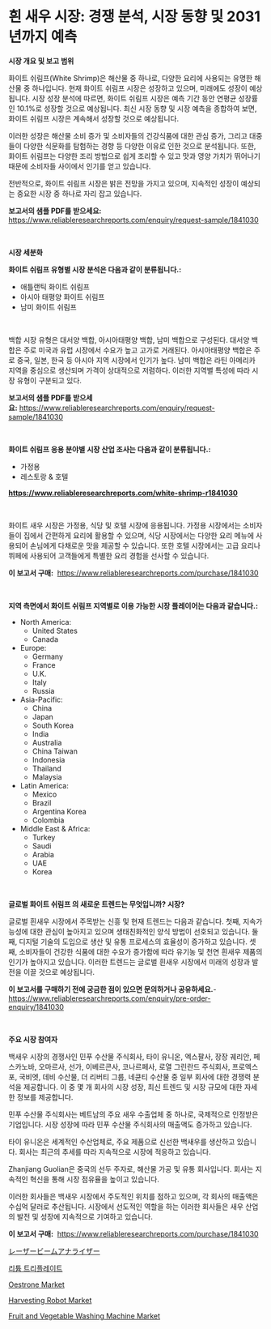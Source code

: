 <p><h1>흰 새우 시장: 경쟁 분석, 시장 동향 및 2031년까지 예측</h1></p><p><strong>시장 개요 및 보고 범위</strong></p>
<p><p>화이트 쉬림프(White Shrimp)은 해산물 중 하나로, 다양한 요리에 사용되는 유명한 해산물 중 하나입니다. 현재 화이트 쉬림프 시장은 성장하고 있으며, 미래에도 성장이 예상됩니다. 시장 성장 분석에 따르면, 화이트 쉬림프 시장은 예측 기간 동안 연평균 성장률인 10.1%로 성장할 것으로 예상됩니다. 최신 시장 동향 및 시장 예측을 종합하여 보면, 화이트 쉬림프 시장은 계속해서 성장할 것으로 예상됩니다.</p><p>이러한 성장은 해산물 소비 증가 및 소비자들의 건강식품에 대한 관심 증가, 그리고 대중들이 다양한 식문화를 탐험하는 경향 등 다양한 이유로 인한 것으로 분석됩니다. 또한, 화이트 쉬림프는 다양한 조리 방법으로 쉽게 조리할 수 있고 맛과 영양 가치가 뛰어나기 때문에 소비자들 사이에서 인기를 얻고 있습니다.</p><p>전반적으로, 화이트 쉬림프 시장은 밝은 전망을 가지고 있으며, 지속적인 성장이 예상되는 중요한 시장 중 하나로 자리 잡고 있습니다.</p></p>
<p><strong>보고서의 샘플 PDF를 받으세요:</strong> <a href="https://www.reliableresearchreports.com/enquiry/request-sample/1841030">https://www.reliableresearchreports.com/enquiry/request-sample/1841030</a></p>
<p>&nbsp;</p>
<p><strong>시장 세분화</strong></p>
<p><strong>화이트 쉬림프 유형별 시장 분석은 다음과 같이 분류됩니다.:</strong></p>
<p><ul><li>애틀랜틱 화이트 쉬림프</li><li>아시아 태평양 화이트 쉬림프</li><li>남미 화이트 쉬림프</li></ul></p>
<p>&nbsp;</p>
<p><p>백합 시장 유형은 대서양 백합, 아시아태평양 백합, 남미 백합으로 구성된다. 대서양 백합은 주로 미국과 유럽 시장에서 수요가 높고 고가로 거래된다. 아시아태평양 백합은 주로 중국, 일본, 한국 등 아시아 지역 시장에서 인기가 높다. 남미 백합은 라틴 아메리카 지역을 중심으로 생산되며 가격이 상대적으로 저렴하다. 이러한 지역별 특성에 따라 시장 유형이 구분되고 있다.</p></p>
<p><strong>보고서의 샘플 PDF를 받으세요:</strong>&nbsp;<a href="https://www.reliableresearchreports.com/enquiry/request-sample/1841030">https://www.reliableresearchreports.com/enquiry/request-sample/1841030</a></p>
<p>&nbsp;</p>
<p><strong> 화이트 쉬림프 응용 분야별 시장 산업 조사는 다음과 같이 분류됩니다.:</strong></p>
<p><ul><li>가정용</li><li>레스토랑 & 호텔</li></ul></p>
<p><strong><a href="https://www.reliableresearchreports.com/white-shrimp-r1841030">https://www.reliableresearchreports.com/white-shrimp-r1841030</a></strong></p>
<p>&nbsp;</p>
<p><p>화이트 새우 시장은 가정용, 식당 및 호텔 시장에 응용됩니다. 가정용 시장에서는 소비자들이 집에서 간편하게 요리에 활용할 수 있으며, 식당 시장에서는 다양한 요리 메뉴에 사용되어 손님에게 다채로운 맛을 제공할 수 있습니다. 또한 호텔 시장에서는 고급 요리나 뷔페에 사용되어 고객들에게 특별한 요리 경험을 선사할 수 있습니다.</p></p>
<p><strong>이 보고서 구매:</strong>&nbsp; <a href="https://www.reliableresearchreports.com/purchase/1841030">https://www.reliableresearchreports.com/purchase/1841030</a></p>
<p>&nbsp;</p>
<p><strong>지역 측면에서 화이트 쉬림프 지역별로 이용 가능한 시장 플레이어는 다음과 같습니다.:</strong></p>
<p><ul>
    <li>
        North America:
        <ul>
            <li>United States</li>
            <li>Canada</li>
        </ul>
    </li>
    <li>
        Europe:
        <ul>
            <li>Germany</li>
            <li>France</li>
            <li>U.K.</li>
            <li>Italy</li>
            <li>Russia</li>
        </ul>
    </li>
    <li>
        Asia-Pacific:
        <ul>
            <li>China</li>
            <li>Japan</li>
            <li>South Korea</li>
            <li>India</li>
            <li>Australia</li>
            <li>China Taiwan</li>
            <li>Indonesia</li>
            <li>Thailand</li>
            <li>Malaysia</li>
        </ul>
    </li>
    <li>
        Latin America:
        <ul>
            <li>Mexico</li>
            <li>Brazil</li>
            <li>Argentina Korea</li>
            <li>Colombia</li>
        </ul>
    </li>
    <li>
        Middle East & Africa:
        <ul>
            <li>Turkey</li>
            <li>Saudi</li>
            <li>Arabia</li>
            <li>UAE</li>
            <li>Korea</li>
        </ul>
    </li>
    </ul></p>
<p>&nbsp;</p>
<p><strong>글로벌 화이트 쉬림프 의 새로운 트렌드는 무엇입니까? 시장?</strong></p>
<p><p>글로벌 흰새우 시장에서 주목받는 신흥 및 현재 트렌드는 다음과 같습니다. 첫째, 지속가능성에 대한 관심이 높아지고 있으며 생태친화적인 양식 방법이 선호되고 있습니다. 둘째, 디지털 기술의 도입으로 생산 및 유통 프로세스의 효율성이 증가하고 있습니다. 셋째, 소비자들이 건강한 식품에 대한 수요가 증가함에 따라 유기농 및 천연 흰새우 제품의 인기가 높아지고 있습니다. 이러한 트렌드는 글로벌 흰새우 시장에서 미래의 성장과 발전을 이끌 것으로 예상됩니다.</p></p>
<p><strong>이 보고서를 구매하기 전에 궁금한 점이 있으면 문의하거나 공유하세요.</strong>- <a href="https://www.reliableresearchreports.com/enquiry/pre-order-enquiry/1841030">https://www.reliableresearchreports.com/enquiry/pre-order-enquiry/1841030</a></p>
<p>&nbsp;</p>
<p><strong>주요 시장 참여자</strong></p>
<p><p>백새우 시장의 경쟁사인 민푸 수산물 주식회사, 타이 유니온, 엑스팔사, 장장 궤리안, 페스카노바, 오마르사, 선가, 이베르콘사, 코나르페사, 로열 그린란드 주식회사, 프로엑스포, 국비엣, 데비 수산물, 더 리버티 그룹, 네큔티 수산물 중 일부 회사에 대한 경쟁력 분석을 제공합니다. 이 중 몇 개 회사의 시장 성장, 최신 트렌드 및 시장 규모에 대한 자세한 정보를 제공합니다.</p><p>민푸 수산물 주식회사는 베트남의 주요 새우 수출업체 중 하나로, 국제적으로 인정받은 기업입니다. 시장 성장에 따라 민푸 수산물 주식회사의 매출액도 증가하고 있습니다. </p><p>타이 유니온은 세계적인 수산업체로, 주요 제품으로 신선한 백새우를 생산하고 있습니다. 회사는 최근의 추세를 따라 지속적으로 시장에 적응하고 있습니다.</p><p>Zhanjiang Guolian은 중국의 선두 주자로, 해산물 가공 및 유통 회사입니다. 회사는 지속적인 혁신을 통해 시장 점유율을 높이고 있습니다.</p><p>이러한 회사들은 백새우 시장에서 주도적인 위치를 점하고 있으며, 각 회사의 매출액은 수십억 달러로 추산됩니다. 시장에서 선도적인 역할을 하는 이러한 회사들은 새우 산업의 발전 및 성장에 지속적으로 기여하고 있습니다.</p></p>
<p><strong>이 보고서 구매:</strong>&nbsp;&nbsp;<a href="https://www.reliableresearchreports.com/purchase/1841030">https://www.reliableresearchreports.com/purchase/1841030</a></p>
<p><p><a href="https://github.com/mathieurico66/Market-Research-Report-List-1/blob/main/921965025415.md">レーザービームアナライザー</a></p><p><a href="https://github.com/ZacharyScthmitt4465/Market-Research-Report-List-1/blob/main/891149623153.md">리튬 트리플레이트</a></p><p><a href="https://issuu.com/reportprime-2/docs/oestrone-market-size-2030.pptx">Oestrone Market</a></p><p><a href="https://github.com/irfadac/Market-Research-Report-List-2/blob/main/harvesting-robot-market.md">Harvesting Robot Market</a></p><p><a href="https://view.publitas.com/reportprime-1/fruit-and-vegetable-washing-machine-market-share-evolution-and-market-growth-trends-2024-2031/">Fruit and Vegetable Washing Machine Market</a></p></p>